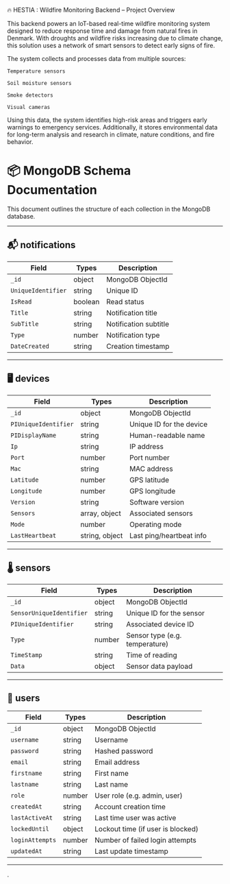 🔥 HESTIA : Wildfire Monitoring Backend – Project Overview

This backend powers an IoT-based real-time wildfire monitoring system designed to reduce response time and damage from natural fires in Denmark. With droughts and wildfire risks increasing due to climate change, this solution uses a network of smart sensors to detect early signs of fire.

The system collects and processes data from multiple sources:

    Temperature sensors

    Soil moisture sensors

    Smoke detectors

    Visual cameras

Using this data, the system identifies high-risk areas and triggers early warnings to emergency services. Additionally, it stores environmental data for long-term analysis and research in climate, nature conditions, and fire behavior.


# 📦 MongoDB Schema Documentation

This document outlines the structure of each collection in the MongoDB database.

---

## 📬 notifications

| Field            | Types     | Description          |
|------------------|-----------|----------------------|
| `_id`            | object    | MongoDB ObjectId     |
| `UniqueIdentifier` | string    | Unique ID            |
| `IsRead`         | boolean   | Read status          |
| `Title`          | string    | Notification title   |
| `SubTitle`       | string    | Notification subtitle|
| `Type`           | number    | Notification type    |
| `DateCreated`    | string    | Creation timestamp   |


---

## 🖥 devices

| Field              | Types             | Description                   |
|--------------------|------------------|-------------------------------|
| `_id`              | object           | MongoDB ObjectId              |
| `PIUniqueIdentifier` | string          | Unique ID for the device      |
| `PIDisplayName`    | string           | Human-readable name           |
| `Ip`               | string           | IP address                    |
| `Port`             | number           | Port number                   |
| `Mac`              | string           | MAC address                   |
| `Latitude`         | number           | GPS latitude                  |
| `Longitude`        | number           | GPS longitude                 |
| `Version`          | string           | Software version              |
| `Sensors`          | array, object    | Associated sensors            |
| `Mode`             | number           | Operating mode                |
| `LastHeartbeat`    | string, object   | Last ping/heartbeat info      |

---

## 🌡 sensors

| Field                   | Types   | Description                       |
|-------------------------|---------|-----------------------------------|
| `_id`                   | object  | MongoDB ObjectId                  |
| `SensorUniqueIdentifier`| string  | Unique ID for the sensor          |
| `PIUniqueIdentifier`    | string  | Associated device ID              |
| `Type`                  | number  | Sensor type (e.g. temperature)    |
| `TimeStamp`             | string  | Time of reading                   |
| `Data`                  | object  | Sensor data payload               |

---

## 👤 users

| Field         | Types   | Description                        |
|---------------|---------|------------------------------------|
| `_id`         | object  | MongoDB ObjectId                   |
| `username`    | string  | Username                           |
| `password`    | string  | Hashed password                    |
| `email`       | string  | Email address                      |
| `firstname`   | string  | First name                         |
| `lastname`    | string  | Last name                          |
| `role`        | number  | User role (e.g. admin, user)       |
| `createdAt`   | string  | Account creation time              |
| `lastActiveAt`| string  | Last time user was active          |
| `lockedUntil` | object  | Lockout time (if user is blocked)  |
| `loginAttempts`| number | Number of failed login attempts    |
| `updatedAt`   | string  | Last update timestamp              |

---



. 
